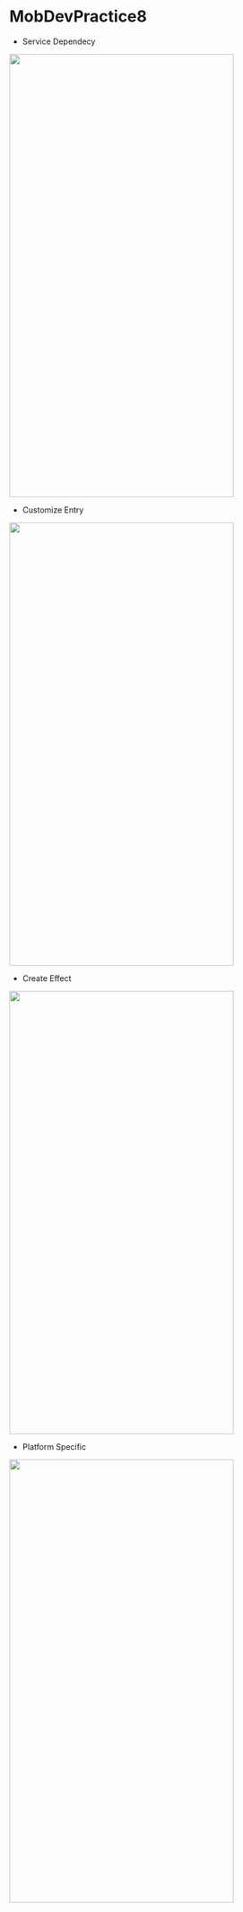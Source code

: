 # MobDevPractice8

- Service Dependecy
<img src="https://user-images.githubusercontent.com/52004258/136491085-bbfc3226-241c-4471-b2bc-3f69e35af1ae.png" width="400" height="790">

- Customize Entry
<img src="https://user-images.githubusercontent.com/52004258/136491087-19a7cbe1-2b5f-441b-9a3d-5586e7630a41.png" width="400" height="790">

- Create Effect
<img src="https://user-images.githubusercontent.com/52004258/136491089-6358c8f6-9969-421f-91ee-008749dd0241.png" width="400" height="790">

- Platform Specific
<img src="https://user-images.githubusercontent.com/52004258/136491083-7a72973b-c6e5-48a9-b45f-d994832b2211.png" width="400" height="790">
